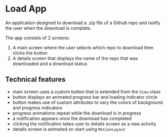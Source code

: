 # Load App

An application designed to download a .zip file of a Github repo and notify the user when the download is complete.

The app consists of 2 screens:

1. A main screen where the user selects which repo to download then clicks the button
2. A details screen that displays the name of the repo that was downloaded and a download status

## Technical features
- main screen uses a custom button that is extended from the `View` class
- button displays an animated progress bar and loading indicator circle
- button makes use of custom attributes to vary the colors of background and progress indicators
- progress animations repeat while the download is in progress
- a notification appears once the download has completed
- clicking the notification takes user to details screen as a new activity
- details screen is animated on start using `MotionLayout`

